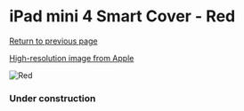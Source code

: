 # iPad mini 4 Smart Cover - Red

[Return to previous page](/ipad_mini4)

[High-resolution image from Apple](https://store.storeimages.cdn-apple.com/8756/as-images.apple.com/is/MKLY2?wid=4500&hei=4500&fmt=png)

<div style="width: 384px"><img src="/everyphone/MKLY2.png" alt="Red"></div>

### Under construction
